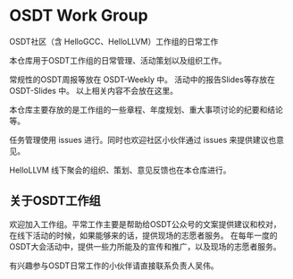 # OSDT Work Group

OSDT社区（含 HelloGCC、HelloLLVM）工作组的日常工作

本仓库用于OSDT工作组的日常管理、活动策划以及组织工作。

常规性的OSDT周报等放在 OSDT-Weekly 中。
活动中的报告Slides等存放在 OSDT-Slides 中。
以上相关内容不会放在这里。

本仓库主要存放的是工作组的一些章程、年度规划、重大事项讨论的纪要和结论等。

任务管理使用 issues 进行。同时也欢迎社区小伙伴通过 issues 来提供建议也意见。

HelloLLVM 线下聚会的组织、策划、意见反馈也在本仓库进行。

## 关于OSDT工作组

欢迎加入工作组。平常工作主要是帮助给OSDT公众号的文案提供建议和校对，
在线下活动的时候，如果能够来的话，提供现场的志愿者服务。
在每年一度的OSDT大会活动中，提供一些力所能及的宣传和推广，以及现场的志愿者服务。

有兴趣参与OSDT日常工作的小伙伴请直接联系负责人吴伟。

